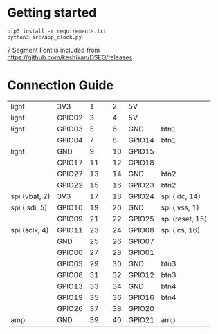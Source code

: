 
# Getting started
```
pip3 install -r requirements.txt
python3 src/app_clock.py
```

7 Segment Font is included from https://github.com/keshikan/DSEG/releases

# Connection Guide

||||||||
|---------------|--------------|----|---|----|---------|-----------------|
|  light        |    3V3       |  1 |   |  2 |     5V  |                 |
|  light        | GPIO02       |  3 |   |  4 |     5V  |                 |
|  light        | GPIO03       |  5 |   |  6 |    GND  |  btn1           |
|               | GPIO04       |  7 |   |  8 | GPIO14  |  btn1           |
|  light        |    GND       |  9 |   | 10 | GPIO15  |                 |
|               | GPIO17       | 11 |   | 12 | GPIO18  |                 |
|               | GPIO27       | 13 |   | 14 |    GND  |  btn2           |
|               | GPIO22       | 15 |   | 16 | GPIO23  |  btn2           |
| spi (vbat, 2) |    3V3       | 17 |   | 18 | GPIO24  | spi (   dc, 14) |
| spi ( sdi, 5) | GPIO10       | 19 |   | 20 |    GND  | spi (  vss,  1) |
|               | GPIO09       | 21 |   | 22 | GPIO25  | spi (reset, 15) |
| spi (sclk, 4) | GPIO11       | 23 |   | 24 | GPIO08  | spi (   cs, 16) |
|               |    GND       | 25 |   | 26 | GPIO07  |                 |
|               | GPIO00       | 27 |   | 28 | GPIO01  |                 |
|               | GPIO05       | 29 |   | 30 |    GND  |  btn3           |
|               | GPIO06       | 31 |   | 32 | GPIO12  |  btn3           |
|               | GPIO13       | 33 |   | 34 |    GND  |  btn4           |
|               | GPIO19       | 35 |   | 36 | GPIO16  |  btn4           |
|               | GPIO26       | 37 |   | 38 | GPIO20  |                 |
|  amp          |    GND       | 39 |   | 40 | GPIO21  |  amp            |